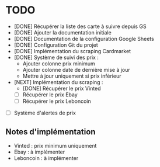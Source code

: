# TODO

* [DONE] Récupérer la liste des carte à suivre depuis GS
* [DONE] Ajouter la documentation initiale
* [DONE] Documentation de la configuration Google Sheets
* [DONE] Configuration Git du projet
* [DONE] Implémentation du scraping Cardmarket
* [DONE] Système de suivi des prix :
    - Ajouter colonne prix minimum
    - Ajouter colonne date de dernière mise à jour
    - Mettre à jour uniquement si prix inférieur
* [NEXT] Implémentation du scraping :
    - [DONE] Récupérer le prix Vinted
    - [ ] Récupérer le prix Ebay
    - [ ] Récupérer le prix Leboncoin
* [ ] Système d'alertes de prix

## Notes d'implémentation
- Vinted : prix minimum uniquement
- Ebay : à implémenter
- Leboncoin : à implémenter

